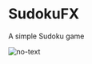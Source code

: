 # SudokuFX
A simple Sudoku game

![no-text](https://github.com/AnthonyLedru/sudokuFX/blob/master/sudoku.png)
